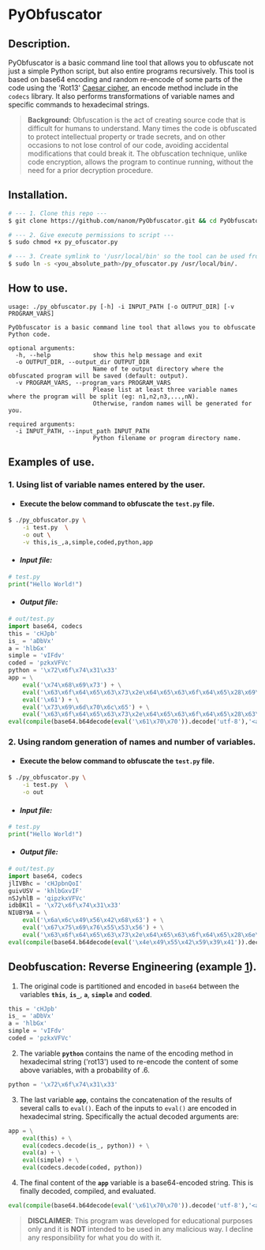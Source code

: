 # PyObfuscator

## Description.
PyObfuscator is a basic command line tool that allows you to obfuscate not just a simple Python script, but also entire programs recursively. This tool is based on base64 encoding and random re-encode of some parts of the code using the 'Rot13' [Caesar cipher](https://en.wikipedia.org/wiki/ROT13), an encode method include in the `codecs` library. It also performs transformations of variable names and specific commands to hexadecimal strings.

> **Background:** Obfuscation is the act of creating source code that is difficult for humans to understand. Many times the code is obfuscated to protect intellectual property or trade secrets, and on other occasions to not lose control of our code, avoiding accidental modifications that could break it.
The obfuscation technique, unlike code encryption, allows the program to continue running, without the need for a prior decryption procedure.

## Installation.
```bash
# --- 1. Clone this repo ---
$ git clone https://github.com/nanom/PyObfuscator.git && cd PyObfuscator 

# --- 2. Give execute permissions to script ---
$ sudo chmod +x py_ofuscator.py

# --- 3. Create symlink to '/usr/local/bin' so the tool can be used from anywhere ---
$ sudo ln -s <you_absolute_path>/py_ofuscator.py /usr/local/bin/.
```
## How to use.
```shell
usage: ./py_obfuscator.py [-h] -i INPUT_PATH [-o OUTPUT_DIR] [-v PROGRAM_VARS]

PyObfuscator is a basic command line tool that allows you to obfuscate Python code.

optional arguments:
  -h, --help            show this help message and exit
  -o OUTPUT_DIR, --output_dir OUTPUT_DIR
                        Name of te output directory where the obfuscated program will be saved (default: output).
  -v PROGRAM_VARS, --program_vars PROGRAM_VARS
                        Please list at least three variable names where the program will be split (eg: n1,n2,n3,...,nN).
                        Otherwise, random names will be generated for you.

required arguments:
  -i INPUT_PATH, --input_path INPUT_PATH
                        Python filename or program directory name.
```

## Examples of use.
### 1. Using list of variable names entered by the user.

* #### Execute the below command to obfuscate the `test.py` file.
```bash
$ ./py_obfuscator.py \
    -i test.py  \
    -o out \
    -v this,is_,a,simple,coded,python,app
```
* #### *Input file:*
```python
# test.py
print("Hello World!")
```

* #### *Output file:*
```python
# out/test.py
import base64, codecs 
this = 'cHJpb'
is_ = 'aDbVx'
a = 'hlbGx'
simple = 'vIFdv'
coded = 'pzkxVFVc'
python = '\x72\x6f\x74\x31\x33' 
app = \
	eval('\x74\x68\x69\x73') + \
	eval('\x63\x6f\x64\x65\x63\x73\x2e\x64\x65\x63\x6f\x64\x65\x28\x69\x73\x5f\x2c\x70\x79\x74\x68\x6f\x6e\x29') + \
	eval('\x61') + \
	eval('\x73\x69\x6d\x70\x6c\x65') + \
	eval('\x63\x6f\x64\x65\x63\x73\x2e\x64\x65\x63\x6f\x64\x65\x28\x63\x6f\x64\x65\x64\x2c\x70\x79\x74\x68\x6f\x6e\x29')
eval(compile(base64.b64decode(eval('\x61\x70\x70')).decode('utf-8'),'<app>', 'exec'))
```

### 2. Using random generation of names and number of variables.
* #### Execute the below command to obfuscate the `test.py` file.
```bash
$ ./py_obfuscator.py \
    -i test.py  \
    -o out
```
* #### *Input file:*
```python
# test.py
print("Hello World!")
```

* #### *Output file:*
```python
# out/test.py
import base64, codecs 
jlIVBhc = 'cHJpbnQoI'
guivUSV = 'khlbGxvIF'
nSJyhlB = 'qipzkxVFVc'
idbBK1l = '\x72\x6f\x74\x31\x33' 
NIUBY9A = \
	eval('\x6a\x6c\x49\x56\x42\x68\x63') + \
	eval('\x67\x75\x69\x76\x55\x53\x56') + \
	eval('\x63\x6f\x64\x65\x63\x73\x2e\x64\x65\x63\x6f\x64\x65\x28\x6e\x53\x4a\x79\x68\x6c\x42\x2c\x69\x64\x62\x42\x4b\x31\x6c\x29')
eval(compile(base64.b64decode(eval('\x4e\x49\x55\x42\x59\x39\x41')).decode('utf-8'),'<app>', 'exec'))
```

## Deobfuscation: Reverse Engineering (example [1](#1-using-list-of-variable-names-entered-by-the-user)).
1. The original code is partitioned and encoded in `base64` between the variables **`this`**, **`is_`**, **`a`**, **`simple`** and  **coded**.
```python
this = 'cHJpb'
is_ = 'aDbVx'
a = 'hlbGx'
simple = 'vIFdv'
coded = 'pzkxVFVc'
```
2. The variable **`python`** contains the name of the encoding method in hexadecimal string ('rot13') used to re-encode the content of some above variables, with a probability of .6.
```python
python = '\x72\x6f\x74\x31\x33' 
```
3. The last variable **`app`**, contains the concatenation of the results of several calls to `eval()`. Each of the inputs to `eval()` are encoded in hexadecimal string.  Specifically the actual decoded arguments are:
```python
app = \
    eval(this) + \
    eval(codecs.decode(is_, python)) + \
    eval(a) + \
    eval(simple) + \
    eval(codecs.decode(coded, python))
```

4. The final content of the **`app`** variable is a base64-encoded string. This is finally decoded, compiled, and evaluated.
```python
eval(compile(base64.b64decode(eval('\x61\x70\x70')).decode('utf-8'),'<app>', 'exec'))
```

> **DISCLAIMER**: This program was developed for educational purposes only and it is **NOT** intended to be used in any malicious way. I decline any responsibility for what you do with it.
